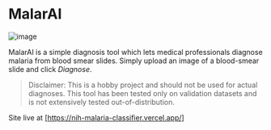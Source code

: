 # MalarAI

![image](https://github.com/user-attachments/assets/788fe961-03ae-4bcf-a46d-9cbc6c41a89c)

MalarAI is a simple diagnosis tool which lets medical professionals diagnose malaria from blood smear slides. Simply upload an image of a blood-smear slide and click *Diagnose*.

> Disclaimer: This is a hobby project and should not be used for actual diagnoses. This tool has been tested only on validation datasets and is not extensively tested out-of-distribution.

Site live at [https://nih-malaria-classifier.vercel.app/]
